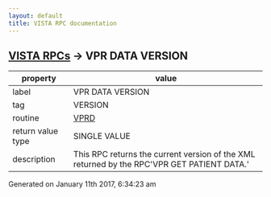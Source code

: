 ```yaml
---
layout: default
title: VISTA RPC documentation
---
```




## [VISTA RPCs](TableOfContent.md) &#8594; VPR DATA VERSION 

 property | value 
--- | --- 
 label | VPR DATA VERSION
 tag | VERSION
 routine | [VPRD](http://code.osehra.org/dox/Routine_VPRD_source.html)
 return value type | SINGLE VALUE
 description | This RPC returns the current version of the XML returned by the RPC'VPR GET PATIENT DATA.'




Generated on January 11th 2017, 6:34:23 am
